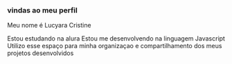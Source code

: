 ### vindas ao meu perfil

Meu nome é Lucyara Cristine

Estou estudando na alura
Estou me desenvolvendo na linguagem Javascript
Utilizo esse espaço para minha organizaçao e compartilhamento dos meus projetos desenvolvidos
